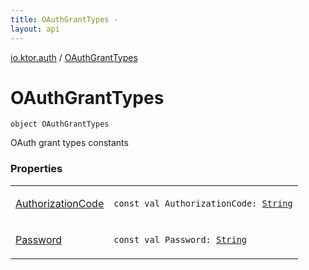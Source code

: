 ```yaml
---
title: OAuthGrantTypes - 
layout: api
---
```


<div class='api-docs-breadcrumbs'><a href="../index.html">io.ktor.auth</a> / <a href="./index.html">OAuthGrantTypes</a></div>

# OAuthGrantTypes

<div class="signature"><code><span class="keyword">object </span><span class="identifier">OAuthGrantTypes</span></code></div>

OAuth grant types constants

### Properties

<table class="api-docs-table">
<tbody>
<tr>
<td markdown="1">

<a href="-authorization-code.html">AuthorizationCode</a>


</td>
<td markdown="1">
<div class="signature"><code><span class="keyword">const</span> <span class="keyword">val </span><span class="identifier">AuthorizationCode</span><span class="symbol">: </span><a href="https://kotlinlang.org/api/latest/jvm/stdlib/kotlin/-string/index.html"><span class="identifier">String</span></a></code></div>

</td>
</tr>
<tr>
<td markdown="1">

<a href="-password.html">Password</a>


</td>
<td markdown="1">
<div class="signature"><code><span class="keyword">const</span> <span class="keyword">val </span><span class="identifier">Password</span><span class="symbol">: </span><a href="https://kotlinlang.org/api/latest/jvm/stdlib/kotlin/-string/index.html"><span class="identifier">String</span></a></code></div>

</td>
</tr>
</tbody>
</table>
